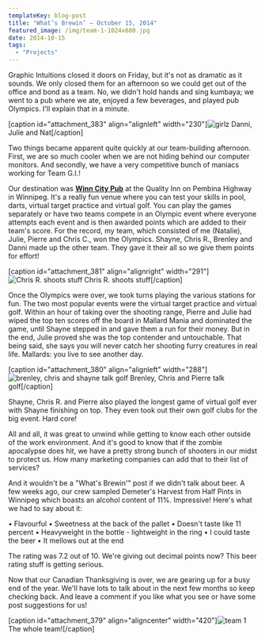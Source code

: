 ```yaml
---
templateKey: blog-post
title: "What’s Brewin’ – October 15, 2014"
featured_image: /img/team-1-1024x680.jpg
date: 2014-10-15
tags:
  - "Projects"
---
```


Graphic Intuitions closed it doors on Friday, but it's not as dramatic as it sounds. We only closed them for an afternoon so we could get out of the office and bond as a team. No, we didn't hold hands and sing kumbaya; we went to a pub where we ate, enjoyed a few beverages, and played pub Olympics. I'll explain that in a minute.

[caption id="attachment_383" align="alignleft" width="230"]![girlz](/img/girlz-1024x680.jpg) Danni, Julie and Nat[/caption]

Two things became apparent quite quickly at our team-building afternoon. First, we are so much cooler when we are not hiding behind our computer monitors. And secondly, we have a very competitive bunch of maniacs working for Team G.I.!

Our destination was **[Winn City Pub](https://www.facebook.com/pages/Winn-City-Pub/115601411804838?fref=ts)** at the Quality Inn on Pembina Highway in Winnipeg. It's a really fun venue where you can test your skills in pool, darts, virtual target practice and virtual golf. You can play the games separately or have two teams compete in an Olympic event where everyone attempts each event and is then awarded points which are added to their team's score. For the record, my team, which consisted of me (Natalie), Julie, Pierre and Chris C., won the Olympics. Shayne, Chris R., Brenley and Danni made up the other team. They gave it their all so we give them points for effort!

[caption id="attachment_381" align="alignright" width="291"]![Chris R. shoots stuff](/img/chris-r-shoots-1024x680.jpg) Chris R. shoots stuff[/caption]

Once the Olympics were over, we took turns playing the various stations for fun. The two most popular events were the virtual target practice and virtual golf. Within an hour of taking over the shooting range, Pierre and Julie had wiped the top ten scores off the board in Mallard Mania and dominated the game, until Shayne stepped in and gave them a run for their money. But in the end, Julie proved she was the top contender and untouchable. That being said, she says you will never catch her shooting furry creatures in real life. Mallards: you live to see another day.

[caption id="attachment_380" align="alignleft" width="288"]![brenley, chris and shayne talk golf](/img/brenley-chris-and-shayne-golf-1024x680.jpg) Brenley, Chris and Pierre talk golf[/caption]

Shayne, Chris R. and Pierre also played the longest game of virtual golf ever with Shayne finishing on top. They even took out their own golf clubs for the big event. Hard core!

All and all, it was great to unwind while getting to know each other outside of the work environment. And it's good to know that if the zombie apocalypse does hit, we have a pretty strong bunch of shooters in our midst to protect us. How many marketing companies can add that to their list of services?

And it wouldn't be a "What's Brewin'" post if we didn't talk about beer. A few weeks ago, our crew sampled Demeter's Harvest from Half Pints in Winnipeg which boasts an alcohol content of 11%. Impressive! Here's what we had to say about it:

• Flavourful
• Sweetness at the back of the pallet
• Doesn't taste like 11 percent
• Heavyweight in the bottle - lightweight in the ring
• I could taste the beer
• It mellows out at the end

The rating was 7.2 out of 10. We're giving out decimal points now? This beer rating stuff is getting serious.

Now that our Canadian Thanksgiving is over, we are gearing up for a busy end of the year. We'll have lots to talk about in the next few months so keep checking back. And leave a comment if you like what you see or have some post suggestions for us!

[caption id="attachment_379" align="aligncenter" width="420"]![team 1](/img/team-1-1024x680.jpg) The whole team![/caption]